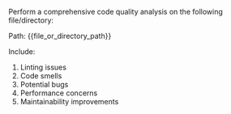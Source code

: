 Perform a comprehensive code quality analysis on the following file/directory:

Path: {{file_or_directory_path}}

Include:
1. Linting issues
2. Code smells
3. Potential bugs
4. Performance concerns
5. Maintainability improvements
